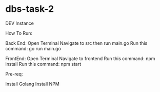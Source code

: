 # dbs-task-2
DEV Instance

How To Run:

Back End:
Open Terminal
Navigate to src then run main.go
Run this command: go run main.go

FrontEnd:
Open Terminal
Navigate to frontend
Run this command: npm install
Run this command: npm start

Pre-req:

Install Golang
Install NPM
